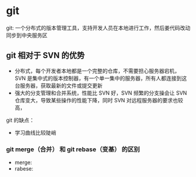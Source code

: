 # git

git: 一个分布式的版本管理工具，支持开发人员在本地进行工作，然后姜代码改动同步到中央服务区

## git 相对于 SVN 的优势

- 分布式，每个开发者本地都是一个完整的仓库，不需要担心服务器宕机， SVN 是集中式的版本控制器，有一个单一集中的服务器，所有人都连接到这台服务器，获取最新的文件或提交更新
- 强大的分支管理和合并系统，性能比 SVN 好，SVN 频繁的分支操会让 SVN 仓库变大，导致某些操作的性能下降，同时 SVN 对远程服务器的要求也较高，

git 的缺点：

- 学习曲线比较陡峭

### git merge（合并） 和 git rebase（变基） 的区别

- merge:
- rabese:
